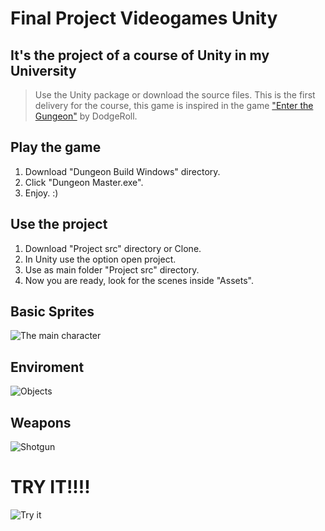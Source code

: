 # Final Project Videogames Unity

## It's the project of a course of Unity in my University

> Use the Unity package or download the source files. This is the first delivery for the course, this game is inspired in the game ["Enter the Gungeon"](http://dodgeroll.com/gungeon/) by DodgeRoll.

## Play the game

1.  Download "Dungeon Build Windows" directory.
2.  Click "Dungeon Master.exe".
3.  Enjoy. :)

## Use the project

1.  Download "Project src" directory or Clone.
2.  In Unity use the option open project.
3.  Use as main folder "Project src" directory.
4.  Now you are ready, look for the scenes inside "Assets".

## Basic Sprites

![The main character](https://github.com/gdaguilarc/Final-Project-Videogames-Unity/blob/master/Project%20src/Assets/Sprites/rayINaction.png?raw=true 'Ray hero')

## Enviroment

![Objects](https://github.com/gdaguilarc/Final-Project-Videogames-Unity/blob/master/Project%20src/Assets/Sprites/barco.png?raw=true 'Objects')

## Weapons

![Shotgun](https://github.com/gdaguilarc/Final-Project-Videogames-Unity/blob/master/Project%20src/Assets/Sprites/ShotgunRobot.png?raw=true 'Shotgun')

# TRY IT!!!!

![Try it](https://github.com/gdaguilarc/Final-Project-Videogames-Unity/blob/master/Project%20src/Assets/Sprites/win.png?raw=true 'Try it')
